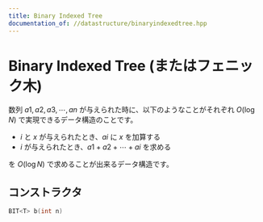 ```yaml
---
title: Binary Indexed Tree
documentation_of: //datastructure/binaryindexedtree.hpp
---
```


# Binary Indexed Tree (またはフェニック木) 

数列 $a1,a2,a3,⋯,an$ が与えられた時に、以下のようなことがそれぞれ $O(\log N)$ で実現できるデータ構造のことです。

- $i$ と $x$ が与えられたとき、$ai$ に $x$ を加算する
- $i$ が与えられたとき、$a1+a2+⋯+ai$ を求める

を $O(\log N)$ で求めることが出来るデータ構造です。

## コンストラクタ

```cpp
BIT<T> b(int n)
```
